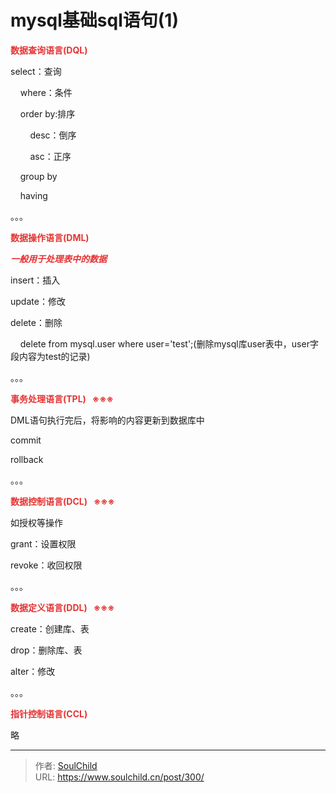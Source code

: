 # mysql基础sql语句(1)

<!--more-->
<span style="text-indent: 24px; white-space: normal; font-size: 14px; color: #e53333;"><strong>数据查询语言(DQL)</strong></span>

<span style="text-indent: 24px; white-space: normal;">select：查询</span>

<span style="text-indent: 24px; white-space: normal;">    where：条件</span>

<span style="text-indent: 24px;">    order by:排序</span>

<span style="text-indent: 24px;">        desc：倒序</span>

<span style="text-indent: 24px;">        asc：正序</span>

<span style="text-indent: 24px; white-space: normal;">    group by</span>

<span style="text-indent: 24px; white-space: normal;">    having</span>

<span style="text-indent: 24px; white-space: normal;">。。。</span>

<span style="text-indent: 24px; white-space: normal; font-size: 14px; color: #e53333;"><strong>数据操作语言(DML)</strong></span>

***<span style="color: #e53333;">一般用于处理表中的数据</span>***

<span style="text-indent: 24px; white-space: normal;">insert：插入</span>

<span style="text-indent: 24px; white-space: normal;">update：修改</span>

<span style="text-indent: 24px; white-space: normal;">delete：删除</span>

<span style="text-indent: 24px; white-space: normal;">    delete from mysql.user where user='test';(删除mysql库user表中，user字段内容为test的记录)</span>

<span style="text-indent: 24px; white-space: normal;">。。。</span>

<span style="text-indent: 24px; color: #e53333; font-size: 14px;"><strong>事务处理语言(TPL)   <strong style="color: #e53333; font-size: 14px; text-indent: 24px; white-space: normal;">※</strong><strong style="color: #e53333; font-size: 14px; text-indent: 24px; white-space: normal;">※</strong><strong style="color: #e53333; font-size: 14px; text-indent: 24px; white-space: normal;">※</strong></strong></span>

DML语句执行完后，将影响的内容更新到数据库中

commit

rollback

。。。

<span style="text-indent: 24px; color: #e53333; font-size: 14px;"><strong>数据控制语言(DCL)   </strong><strong>※<strong style="color: #e53333; font-size: 14px; text-indent: 24px; white-space: normal;">※</strong><strong style="color: #e53333; font-size: 14px; text-indent: 24px; white-space: normal;">※</strong></strong></span>

<span style="text-indent: 24px;">如授权等操作</span>

<span style="text-indent: 24px;">grant：设置权限</span>

<span style="text-indent: 24px;">revoke：收回权限</span>

<span style="text-indent: 24px;">。。。</span>

<span style="text-indent: 24px; color: #e53333; font-size: 14px;"><strong>数据定义语言(DDL)   <strong style="color: #e53333; font-size: 14px; text-indent: 24px; white-space: normal;">※</strong><strong style="color: #e53333; font-size: 14px; text-indent: 24px; white-space: normal;">※</strong><strong style="color: #e53333; font-size: 14px; text-indent: 24px; white-space: normal;">※</strong></strong></span>

<span style="text-indent: 24px; white-space: normal;">create：创建库、表</span>

<span style="text-indent: 24px; white-space: normal;">drop：删除库、表</span>

<span style="text-indent: 24px;">alter：修改</span>

<span style="text-indent: 24px; white-space: normal;">。。。</span>

<span style="text-indent: 24px; font-size: 14px; color: #e53333;"><strong>指针控制语言(CCL)</strong></span>

<span style="text-indent: 24px; white-space: normal;">略</span>


---

> 作者: [SoulChild](https://www.soulchild.cn)  
> URL: https://www.soulchild.cn/post/300/  

